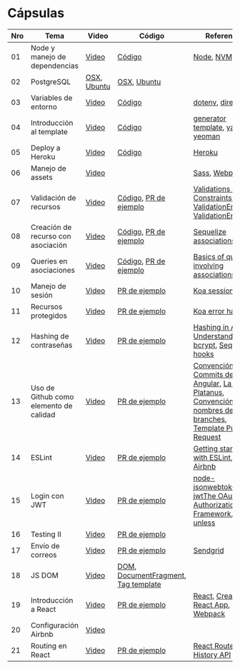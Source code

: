 # Cápsulas

|Nro | Tema | Video | Código | Referencias |
|----|-------|-------|--------------|--------|
| 01 | Node y manejo de dependencias | [Video](https://drive.google.com/file/d/1DwAJ-9YSvp2DmE7ztKEHt0i5xhrF4BO2/view?usp=sharing) | [Código](./cápsula_01) | [Node](https://nodejs.org/es/), [NVM](https://github.com/nvm-sh/nvm), [Yarn](https://yarnpkg.com/) |
| 02 | PostgreSQL | [OSX](https://drive.google.com/file/d/1flEsuwZi4KEplvODpZNMwcF0tpVbfOwL/view?usp=sharing), [Ubuntu](https://drive.google.com/file/d/1XYLzMbhYtv_fahRV1OkFBewVUgDiwypO/view?usp=sharing) | [OSX](./cápsula_02/osx), [Ubuntu](./cápsula_02/ubuntu) | |
| 03 | Variables de entorno | [Video](https://drive.google.com/file/d/1_0A99H8FML68gLKSRhMPyLRiUb0iUDBm/view?usp=sharing) | [Código](./cápsula_03) | [dotenv](https://www.npmjs.com/package/dotenv), [direnv](https://direnv.net/) |
| 04 |Introducción al template | [Video](https://drive.google.com/file/d/1gWmIK0MJz624SOWCv7_yMyu5NIXF2l1U/view?usp=sharing) | [Código](./cápsula_04) | [generator template](https://github.com/IIC2513/generator-template), [yarn](https://yarnpkg.com/), [yeoman](https://yeoman.io/) |
| 05 |Deploy a Heroku | [Video](https://drive.google.com/file/d/1sOunfKmzyBwNkda45eAWxLy1a2WTxRtC/view?usp=sharing) | [Código](./cápsula_05) | [Heroku](https://devcenter.heroku.com/)|
| 06 |Manejo de assets | [Video](https://drive.google.com/file/d/11iLY0tONvC5igEhujWV-dtcxOjVjKDoa/view?usp=sharing) | | [Sass](https://sass-lang.com/guide), [Webpack](https://webpack.js.org/)|
| 07 |Validación de recursos | [Video](https://drive.google.com/file/d/11iUKVAgeXLtod7F2tSmxdNqin75tqpub/view?usp=sharing) | [Código](./cápsula_07), [PR de ejemplo](https://github.com/IIC2513-2021-2/soundify/pull/2) | [Validations & Constraints](https://sequelize.org/master/manual/validations-and-constraints.html), [ValidationError](https://sequelize.org/master/class/lib/errors/validation-error.js~ValidationError.html), [ValidationErrorItem](https://sequelize.org/master/class/lib/errors/validation-error.js~ValidationErrorItem.html) |
| 08 |Creación de recurso con asociación | [Video](https://drive.google.com/file/d/1_sIFatmt5mbFsQkcZQwNKQwAo57rRR-2/view?usp=sharing) | [Código](./cápsula_08), [PR de ejemplo](https://github.com/IIC2513-2021-2/soundify/pull/5) | [Sequelize associations](https://sequelize.org/master/manual/assocs.html)|
| 09 |Queries en asociaciones | [Video](https://drive.google.com/file/d/1-rnPjxFXEikKy7cZctRErzBriSjNSjTK/view?usp=sharing) | [Código](./cápsula_09), [PR de ejemplo](https://github.com/IIC2513-2021-2/soundify/pull/6) | [Basics of queries involving associations](https://sequelize.org/master/manual/assocs.html#basics-of-queries-involving-associations)|
| 10 | Manejo de sesión | [Video](https://drive.google.com/file/d/1WErLd6UjfTdFm0i2aZogZgRW-GVrTuEm/view?usp=sharing) | [PR de ejemplo](https://github.com/IIC2513-2021-2/soundify/pull/8)| [Koa session](https://github.com/koajs/session)|
| 11 | Recursos protegidos | [Video](https://drive.google.com/file/d/1372964NtszpNyDGJfhRfdjadR3Q-UFC4/view?usp=sharing) | [PR de ejemplo](https://github.com/IIC2513-2021-2/soundify/pull/10)| [Koa error handling](https://github.com/koajs/koa/wiki/Error-Handling)|
| 12 | Hashing de contraseñas | [Video](https://drive.google.com/file/d/1Vp-srh14-yVPCfJAWL2sc253G-QFkamL/view?usp=sharing) | [PR de ejemplo](https://github.com/IIC2513-2021-2/soundify/pull/11)| [Hashing in Action: Understanding bcrypt](https://auth0.com/blog/hashing-in-action-understanding-bcrypt/), [Sequelize hooks](https://sequelize.org/master/manual/hooks.html) |
| 13 | Uso de Github como elemento de calidad | [Video](https://drive.google.com/file/d/10l2XNQuZAYHLY2YD-8shyIx9zm9zpCgB/view?usp=sharing) | [PR de ejemplo](https://github.com/IIC2513-2021-2/soundify/pull/13)| [Convención de Commits de Angular](https://github.com/angular/angular/blob/22b96b9/CONTRIBUTING.md#type), [La guía de Platanus](https://la-guia.platan.us/setup/proyectos/git), [Convención de nombres de branches](https://idiv-biodiversity.github.io/git-knowledge-base/branch-naming-conventions.html), [Template Pull Request](https://docs.github.com/es/communities/using-templates-to-encourage-useful-issues-and-pull-requests/creating-a-pull-request-template-for-your-repository) |
| 14 | ESLint | [Video](https://drive.google.com/file/d/1G1-e0AsO5X7Pe-3srihPniFNE-18oVIp/view)| [PR de ejemplo](https://github.com/IIC2513-2021-2/soundify/pull/15)| [Getting started with ESLint](https://eslint.org/docs/user-guide/getting-started), [Guia Airbnb](https://github.com/airbnb/javascript?utm_content=buffer53877&utm_medium=social&utm_source=facebook.com&utm_campaign=buffer) |
| 15 | Login con JWT | [Video](https://drive.google.com/file/d/1Wor427noXQ90w4blVWWWJMXD9vsi_2uT/view?usp=sharing)| [PR de ejemplo](https://github.com/IIC2513-2021-2/soundify/pull/17)| [node-jsonwebtoken](https://github.com/auth0/node-jsonwebtoken),[koa-jwt](https://github.com/koajs/jwt)[The OAuth 2.0 Authorization Framework](https://datatracker.ietf.org/doc/html/rfc6749#section-5.1),[koa-unless](https://github.com/Foxandxss/koa-unless) |
| 16 | Testing II | [Video](https://drive.google.com/file/d/1HiSbiWfchn56n-TUNeE2H4P9cteAz48d/view?usp=sharing)| [PR de ejemplo](https://github.com/IIC2513-2021-2/soundify/pull/21)|  |
| 17 | Envío de correos | [Video](https://drive.google.com/file/d/1W89VOipQf8OB6QGGifdqOy0GpGVHqs2w/view?usp=sharing)| [PR de ejemplo](https://github.com/IIC2513-2021-2/soundify/pull/19)| [Sendgrid](https://sendgrid.com/) |
| 18 | JS DOM | [Video](https://drive.google.com/file/d/1ISTbL4ecCTTz9NyFT2wtkuzsa5bWlbiG/view?usp=sharing) | [DOM](https://developer.mozilla.org/es/docs/Web/API/Document_Object_Model/Introduction), [DocumentFragment](https://developer.mozilla.org/es/docs/Web/API/DocumentFragment), [Tag template](https:/https://drive.google.com/file/d/1ISTbL4ecCTTz9NyFT2wtkuzsa5bWlbiG/view?usp=sharing/www.w3schools.com/tags/tag_template.asp) 
| 19 | Introducción a React | [Video](https://drive.google.com/file/d/1jXKTG0Eg2pirZTXsNxjmFeAqVLmS7TDZ/view?usp=sharing)| [PR de ejemplo](https://github.com/IIC2513-2021-2/soundify-front/pull/1)| [React](https://reactjs.org/), [Create React App](https://create-react-app.dev/docs/getting-started/#yarn), [Webpack](https://webpack.js.org/) |
| 20 | Configuración Airbnb | [Video](https://drive.google.com/file/d/1xeYv7_-kN1EhWI6hwDNn9m7LfQyV9n0z/view?usp=sharing)|  |  |
| 21 | Routing en React |  [Video](https://drive.google.com/file/d/1I6dd-lEiZ-ym6eLIFDiaeOa11hS6e3BQ/view?usp=sharing) | [PR de ejemplo](https://github.com/IIC2513-2021-2/soundify-front/pull/2)| [React Router](https://reactrouter.com/), [History API](https://developer.mozilla.org/es/docs/Web/API/History) |
